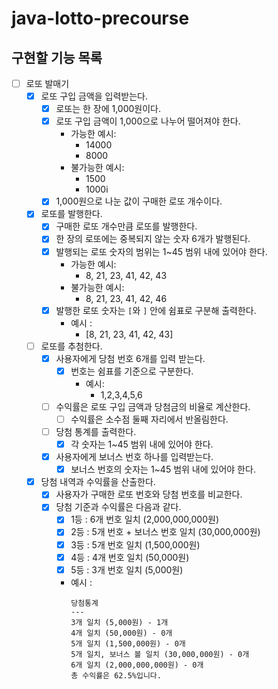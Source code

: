 # java-lotto-precourse

## 구현할 기능 목록

- [ ] 로또 발매기
  - [X] 로또 구입 금액을 입력받는다.
    - [X] 로또는 한 장에 1,000원이다.
    - [X] 로또 구입 금액이 1,000으로 나누어 떨어져야 한다.
      - 가능한 예시:
        - 14000
        - 8000
      - 불가능한 예시:
        - 1500
        - 1000i
    - [X] 1,000원으로 나눈 값이 구매한 로또 개수이다.
  - [X] 로또를 발행한다.
    - [X] 구매한 로또 개수만큼 로또를 발행한다.
    - [X] 한 장의 로또에는 중복되지 않는 숫자 6개가 발행된다.
    - [X] 발행되는 로또 숫자의 범위는 1~45 범위 내에 있어야 한다.
      - 가능한 예시:
        - 8, 21, 23, 41, 42, 43
      - 불가능한 예시:
        - 8, 21, 23, 41, 42, 46
    - [X] 발행한 로또 숫자는 `[`와 `]` 안에 쉼표로 구분해 출력한다.
      - 예시 :
        - \[8, 21, 23, 41, 42, 43\]
  - [ ] 로또를 추첨한다.
    - [X] 사용자에게 당첨 번호 6개를 입력 받는다.
      - [X] 번호는 쉼표를 기준으로 구분한다.
        - 예시:
          - 1,2,3,4,5,6
    - [ ] 수익률은 로또 구입 금액과 당첨금의 비율로 계산한다.
      - [ ] 수익률은 소수점 둘째 자리에서 반올림한다.
    - [ ] 당첨 통계를 출력한다.
      - [X] 각 숫자는 1~45 범위 내에 있어야 한다. 
    - [X] 사용자에게 보너스 번호 하나를 입력받는다.
      - [X] 보너스 번호의 숫자는 1~45 범위 내에 있어야 한다.
  - [X] 당첨 내역과 수익률을 산출한다.
    - [X] 사용자가 구매한 로또 번호와 당첨 번호를 비교한다.
    - [X] 당첨 기준과 수익률은 다음과 같다.
      - [X] 1등 : 6개 번호 일치 (2,000,000,000원)
      - [X] 2등 : 5개 번호 + 보너스 번호 일치 (30,000,000원)
      - [X] 3등 : 5개 번호 일치 (1,500,000원)
      - [X] 4등 : 4개 번호 일치 (50,000원)
      - [X] 5등 : 3개 번호 일치 (5,000원)
      - 예시 : 
        ```
        당첨통계
        ---
        3개 일치 (5,000원) - 1개
        4개 일치 (50,000원) - 0개
        5개 일치 (1,500,000원) - 0개
        5개 일치, 보너스 볼 일치 (30,000,000원) - 0개
        6개 일치 (2,000,000,000원) - 0개
        총 수익률은 62.5%입니다.
        ```
